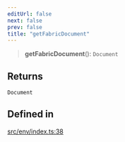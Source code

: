 ```yaml
---
editUrl: false
next: false
prev: false
title: "getFabricDocument"
---
```


> **getFabricDocument**(): `Document`

## Returns

`Document`

## Defined in

[src/env/index.ts:38](https://github.com/fabricjs/fabric.js/blob/v6.0.0-rc4/src/env/index.ts#L38)
